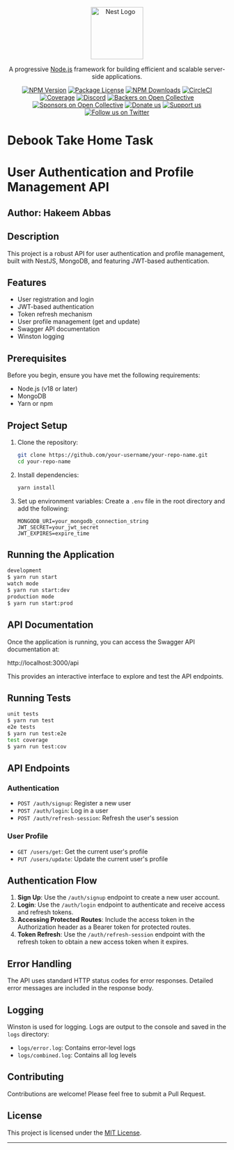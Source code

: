 <p align="center">
  <a href="http://nestjs.com/" target="blank"><img src="https://nestjs.com/img/logo-small.svg" width="120" alt="Nest Logo" /></a>
</p>

[circleci-image]: https://img.shields.io/circleci/build/github/nestjs/nest/master?token=abc123def456
[circleci-url]: https://circleci.com/gh/nestjs/nest

  <p align="center">A progressive <a href="http://nodejs.org" target="_blank">Node.js</a> framework for building efficient and scalable server-side applications.</p>
    <p align="center">
<a href="https://www.npmjs.com/~nestjscore" target="_blank"><img src="https://img.shields.io/npm/v/@nestjs/core.svg" alt="NPM Version" /></a>
<a href="https://www.npmjs.com/~nestjscore" target="_blank"><img src="https://img.shields.io/npm/l/@nestjs/core.svg" alt="Package License" /></a>
<a href="https://www.npmjs.com/~nestjscore" target="_blank"><img src="https://img.shields.io/npm/dm/@nestjs/common.svg" alt="NPM Downloads" /></a>
<a href="https://circleci.com/gh/nestjs/nest" target="_blank"><img src="https://img.shields.io/circleci/build/github/nestjs/nest/master" alt="CircleCI" /></a>
<a href="https://coveralls.io/github/nestjs/nest?branch=master" target="_blank"><img src="https://coveralls.io/repos/github/nestjs/nest/badge.svg?branch=master#9" alt="Coverage" /></a>
<a href="https://discord.gg/G7Qnnhy" target="_blank"><img src="https://img.shields.io/badge/discord-online-brightgreen.svg" alt="Discord"/></a>
<a href="https://opencollective.com/nest#backer" target="_blank"><img src="https://opencollective.com/nest/backers/badge.svg" alt="Backers on Open Collective" /></a>
<a href="https://opencollective.com/nest#sponsor" target="_blank"><img src="https://opencollective.com/nest/sponsors/badge.svg" alt="Sponsors on Open Collective" /></a>
  <a href="https://paypal.me/kamilmysliwiec" target="_blank"><img src="https://img.shields.io/badge/Donate-PayPal-ff3f59.svg" alt="Donate us"/></a>
    <a href="https://opencollective.com/nest#sponsor"  target="_blank"><img src="https://img.shields.io/badge/Support%20us-Open%20Collective-41B883.svg" alt="Support us"></a>
  <a href="https://twitter.com/nestframework" target="_blank"><img src="https://img.shields.io/twitter/follow/nestframework.svg?style=social&label=Follow" alt="Follow us on Twitter"></a>
</p>

# Debook Take Home Task

# User Authentication and Profile Management API

## Author: Hakeem Abbas

## Description

This project is a robust API for user authentication and profile management, built with NestJS, MongoDB, and featuring JWT-based authentication.

## Features

- User registration and login
- JWT-based authentication
- Token refresh mechanism
- User profile management (get and update)
- Swagger API documentation
- Winston logging

## Prerequisites

Before you begin, ensure you have met the following requirements:

- Node.js (v18 or later)
- MongoDB
- Yarn or npm

## Project Setup

1. Clone the repository:
   ```bash
   git clone https://github.com/your-username/your-repo-name.git
   cd your-repo-name
   ```

2. Install dependencies:
   ```bash
   yarn install
   ```

3. Set up environment variables:
   Create a `.env` file in the root directory and add the following:
   ```
   MONGODB_URI=your_mongodb_connection_string
   JWT_SECRET=your_jwt_secret
   JWT_EXPIRES=expire_time
   ```

## Running the Application

```bash
development
$ yarn run start
watch mode
$ yarn run start:dev
production mode
$ yarn run start:prod
```

## API Documentation

Once the application is running, you can access the Swagger API documentation at:

http://localhost:3000/api


This provides an interactive interface to explore and test the API endpoints.

## Running Tests

```bash
unit tests
$ yarn run test
e2e tests
$ yarn run test:e2e
test coverage
$ yarn run test:cov
```


## API Endpoints

### Authentication

- `POST /auth/signup`: Register a new user
- `POST /auth/login`: Log in a user
- `POST /auth/refresh-session`: Refresh the user's session

### User Profile

- `GET /users/get`: Get the current user's profile
- `PUT /users/update`: Update the current user's profile

## Authentication Flow

1. **Sign Up**: Use the `/auth/signup` endpoint to create a new user account.
2. **Login**: Use the `/auth/login` endpoint to authenticate and receive access and refresh tokens.
3. **Accessing Protected Routes**: Include the access token in the Authorization header as a Bearer token for protected routes.
4. **Token Refresh**: Use the `/auth/refresh-session` endpoint with the refresh token to obtain a new access token when it expires.

## Error Handling

The API uses standard HTTP status codes for error responses. Detailed error messages are included in the response body.

## Logging

Winston is used for logging. Logs are output to the console and saved in the `logs` directory:
- `logs/error.log`: Contains error-level logs
- `logs/combined.log`: Contains all log levels

## Contributing

Contributions are welcome! Please feel free to submit a Pull Request.

## License

This project is licensed under the [MIT License](LICENSE).

---